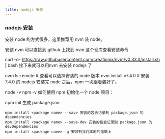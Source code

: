 ```yaml
---
title: nodejs 安装
---
```


### nodejs 安装


安装 node 的方式很多，这里推荐用 nvm 装 node。

安装 nvm 可以直接到 github 上找到 nvm 这个仓库查看安装命令

curl -o- https://raw.githubusercontent.com/creationix/nvm/v0.33.0/install.sh | bash
接下来就可以用nvm 去安装 nodejs 了

nvm ls-remote  # 查看可以选择安装的 node 版本
nvm install v7.4.0 # 安装 7.4.0 的 nodejs
安装完 node 之后，npm 一块跟着装好了。

node -v
npm -v
如何使用 npm 初始化一个 node 项目：

npm init 生成 package.json

```
npm install <package name> --save 安装的包会记录到 package.json 的 dependencies
npm install <package name> --save-dev 安装的包会记录到 package.json 的 devDependencies
npm install <package name> -g 安装到我们本地的电脑上
```